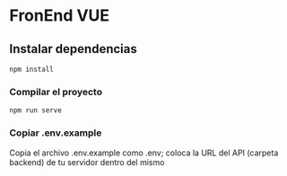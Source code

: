 # FronEnd VUE

## Instalar dependencias
```
npm install
```

### Compilar el proyecto
```
npm run serve
```

### Copiar .env.example
Copia el archivo .env.example como .env; coloca la URL del API (carpeta backend) de tu servidor dentro del mismo


